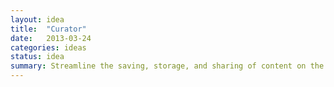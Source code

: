 ```yaml
---
layout: idea
title:  "Curator"
date:   2013-03-24
categories: ideas
status: idea
summary: Streamline the saving, storage, and sharing of content on the web.
---
```

